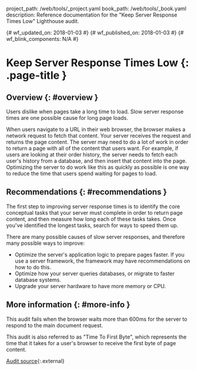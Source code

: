 project_path: /web/tools/_project.yaml
book_path: /web/tools/_book.yaml
description: Reference documentation for the "Keep Server Response Times Low" Lighthouse audit.

{# wf_updated_on: 2018-01-03 #}
{# wf_published_on: 2018-01-03 #}
{# wf_blink_components: N/A #}

# Keep Server Response Times Low  {: .page-title }

## Overview {: #overview }

Users dislike when pages take a long time to load. Slow server response times are one possible
cause for long page loads.

When users navigate to a URL in their web browser, the browser makes a network request to
fetch that content. Your server receives the request and returns the page content. The server
may need to do a lot of work in order to return a page with all of the content that users
want. For example, if users are looking at their order history, the server needs
to fetch each user's history from a database, and then insert that content into the page.
Optimizing the server to do work like this as quickly as possible is one way to reduce the time
that users spend waiting for pages to load.

## Recommendations {: #recommendations }

The first step to improving server response times is to identify the core conceptual tasks
that your server must complete in order to return page content, and then measure how long each
of these tasks takes. Once you've identified the longest tasks, search for ways to speed them
up.

There are many possible causes of slow server responses, and therefore many possible ways
to improve:

* Optimize the server's application logic to prepare pages faster. If you use a server
  framework, the framework may have recommendations on how to do this.
* Optimize how your server queries databases, or migrate to faster database systems.
* Upgrade your server hardware to have more memory or CPU.

## More information {: #more-info }

This audit fails when the browser waits more than 600ms for the server to respond to the
main document request.

This audit is also referred to as "Time To First Byte", which represents the time that it takes
for a user's browser to receive the first byte of page content.

[Audit source][src]{:.external}

[src]: https://github.com/GoogleChrome/lighthouse/blob/master/lighthouse-core/audits/time-to-first-byte.js
